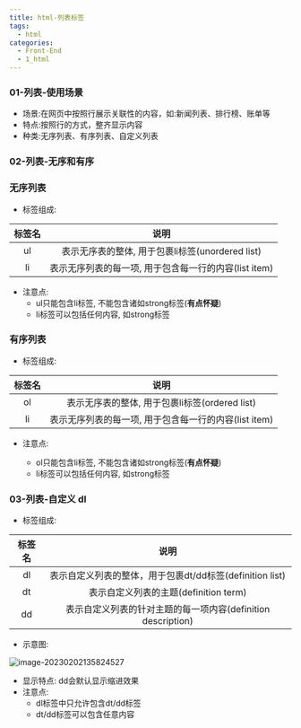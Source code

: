 ```yaml
---
title: html-列表标签
tags:
  - html
categories:
  - Front-End
  - 1_html
---
```

<!-- toc -->
### 01-列表-使用场景

- 场景:在网页中按照行展示关联性的内容，如:新闻列表、排行榜、账单等  
- 特点:按照行的方式，整齐显示内容  
- 种类:无序列表、有序列表、自定义列表
### 02-列表-无序和有序

### 无序列表
- 标签组成:

| 标签名 |                         说明                          |
| :----: | :---------------------------------------------------: |
|   ul   |   表示无序表的整体, 用于包裹li标签(unordered list)    |
|   li   | 表示无序列表的每一项, 用于包含每一行的内容(list item) |

- 注意点:  
  - ul只能包含li标签, 不能包含诸如strong标签(**有点怀疑**)
  - li标签可以包括任何内容, 如strong标签

### 有序列表
- 标签组成:  

| 标签名 |                         说明                          |
| :----: | :---------------------------------------------------: |
|   ol   |    表示无序表的整体, 用于包裹li标签(ordered list)     |
|   li   | 表示无序列表的每一项, 用于包含每一行的内容(list item) |

- 注意点:  

  - ol只能包含li标签, 不能包含诸如strong标签(**有点怀疑**)
  - li标签可以包括任何内容, 如strong标签

### 03-列表-自定义 dl

- 标签组成:  

| 标签名 |                             说明                             |
| :----: | :----------------------------------------------------------: |
|   dl   |   表示自定义列表的整体，用于包裹dt/dd标签(definition list)   |
|   dt   |            表示自定义列表的主题(definition term)             |
|   dd   | 表示自定义列表的针对主题的每一项内容(definition description) |

- 示意图:

![image-20230202135824527](https://illyber-images.oss-cn-chengdu.aliyuncs.com/202302021358675.png)

- 显示特点: dd会默认显示缩进效果
- 注意点:  
  - dl标签中只允许包含dt/dd标签
  - dt/dd标签可以包含任意内容
